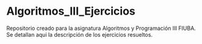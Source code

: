 # Algoritmos_III_Ejercicios
Repositorio creado para la asignatura Algoritmos y Programación III FIUBA.
Se detallan aqui la descripción de los ejercicios resueltos.
